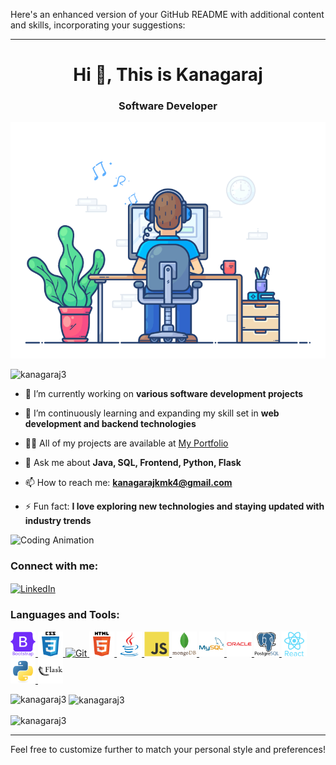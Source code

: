 Here's an enhanced version of your GitHub README with additional content and skills, incorporating your suggestions:

---

<h1 align="center">Hi 👋, This is Kanagaraj</h1>
<h3 align="center">Software Developer</h3>
<img src="https://raw.githubusercontent.com/jsuarezruiz/jsuarezruiz/master/images/coding.gif" alt="Coding Gif">
<p align="left"> <img src="https://komarev.com/ghpvc/?username=kanagaraj3&label=Profile%20views&color=0e75b6&style=flat" alt="kanagaraj3" /> </p>

- 🔭 I’m currently working on **various software development projects**

- 🌱 I’m continuously learning and expanding my skill set in **web development and backend technologies**

- 👨‍💻 All of my projects are available at [My Portfolio](https://kanagaraj3.github.io/kana-portfolio/)

- 💬 Ask me about **Java, SQL, Frontend, Python, Flask**

- 📫 How to reach me: **kanagarajkmk4@gmail.com**

- ⚡ Fun fact: **I love exploring new technologies and staying updated with industry trends**

<img src="https://user-images.githubusercontent.com/115187902/230700872-d5f44b85-56c7-4e27-80a4-6e2db901e60c.gif" alt="Coding Animation">

<h3 align="left">Connect with me:</h3>
<p align="left">
<a href="https://linkedin.com/in/kanagaraj2002" target="_blank"><img align="center" src="https://raw.githubusercontent.com/rahuldkjain/github-profile-readme-generator/master/src/images/icons/Social/linked-in-alt.svg" alt="LinkedIn" height="30" width="40" /></a>
</p>

<h3 align="left">Languages and Tools:</h3>
<p align="left">
  <a href="https://getbootstrap.com" target="_blank" rel="noreferrer"> <img src="https://raw.githubusercontent.com/devicons/devicon/master/icons/bootstrap/bootstrap-plain-wordmark.svg" alt="Bootstrap" width="40" height="40"/> </a> 
  <a href="https://www.w3schools.com/css/" target="_blank" rel="noreferrer"> <img src="https://raw.githubusercontent.com/devicons/devicon/master/icons/css3/css3-original-wordmark.svg" alt="CSS3" width="40" height="40"/> </a> 
  <a href="https://git-scm.com/" target="_blank" rel="noreferrer"> <img src="https://www.vectorlogo.zone/logos/git-scm/git-scm-icon.svg" alt="Git" width="40" height="40"/> </a> 
  <a href="https://www.w3.org/html/" target="_blank" rel="noreferrer"> <img src="https://raw.githubusercontent.com/devicons/devicon/master/icons/html5/html5-original-wordmark.svg" alt="HTML5" width="40" height="40"/> </a> 
  <a href="https://www.java.com" target="_blank" rel="noreferrer"> <img src="https://raw.githubusercontent.com/devicons/devicon/master/icons/java/java-original.svg" alt="Java" width="40" height="40"/> </a> 
  <a href="https://developer.mozilla.org/en-US/docs/Web/JavaScript" target="_blank" rel="noreferrer"> <img src="https://raw.githubusercontent.com/devicons/devicon/master/icons/javascript/javascript-original.svg" alt="JavaScript" width="40" height="40"/> </a> 
  <a href="https://www.mongodb.com/" target="_blank" rel="noreferrer"> <img src="https://raw.githubusercontent.com/devicons/devicon/master/icons/mongodb/mongodb-original-wordmark.svg" alt="MongoDB" width="40" height="40"/> </a> 
  <a href="https://www.mysql.com/" target="_blank" rel="noreferrer"> <img src="https://raw.githubusercontent.com/devicons/devicon/master/icons/mysql/mysql-original-wordmark.svg" alt="MySQL" width="40" height="40"/> </a> 
  <a href="https://www.oracle.com/" target="_blank" rel="noreferrer"> <img src="https://raw.githubusercontent.com/devicons/devicon/master/icons/oracle/oracle-original.svg" alt="Oracle" width="40" height="40"/> </a> 
  <a href="https://www.postgresql.org" target="_blank" rel="noreferrer"> <img src="https://raw.githubusercontent.com/devicons/devicon/master/icons/postgresql/postgresql-original-wordmark.svg" alt="PostgreSQL" width="40" height="40"/> </a> 
  <a href="https://reactjs.org/" target="_blank" rel="noreferrer"> <img src="https://raw.githubusercontent.com/devicons/devicon/master/icons/react/react-original-wordmark.svg" alt="React" width="40" height="40"/> </a>
  <a href="https://www.python.org/" target="_blank" rel="noreferrer"> <img src="https://raw.githubusercontent.com/devicons/devicon/master/icons/python/python-original.svg" alt="Python" width="40" height="40"/> </a>
  <a href="https://flask.palletsprojects.com/" target="_blank" rel="noreferrer"> <img src="https://raw.githubusercontent.com/devicons/devicon/master/icons/flask/flask-original-wordmark.svg" alt="Flask" width="40" height="40"/> </a>
</p>

<p><img align="left" src="https://github-readme-stats.vercel.app/api/top-langs?username=kanagaraj3&show_icons=true&locale=en&layout=compact" alt="kanagaraj3" /></p>

<p>&nbsp;<img align="center" src="https://github-readme-stats.vercel.app/api?username=kanagaraj3&show_icons=true&locale=en" alt="kanagaraj3" /></p>

<p><img align="center" src="https://github-readme-streak-stats.herokuapp.com/?user=kanagaraj3&" alt="kanagaraj3" /></p>

---

Feel free to customize further to match your personal style and preferences!
